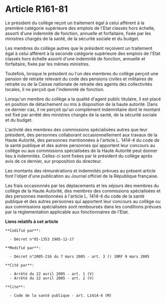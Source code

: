 # Article R161-81

Le président du collège reçoit un traitement égal à celui afférent à la première catégorie supérieure des emplois de l'Etat
classés hors échelle, assorti d'une indemnité de fonction, annuelle et forfaitaire, fixée par les ministres chargés de la
santé, de la sécurité sociale et du budget.

Les membres du collège autres que le président reçoivent un traitement égal à celui afférent à la seconde catégorie
supérieure des emplois de l'Etat classés hors échelle assorti d'une indemnité de fonction, annuelle et forfaitaire, fixée par
les mêmes ministres.

Toutefois, lorsque le président ou l'un des membres du collège perçoit une pension de retraite relevant du code des pensions
civiles et militaires de retraite ou de la Caisse nationale de retraite des agents des collectivités locales, il ne perçoit
que l'indemnité de fonction.

Lorsqu'un membre du collège a la qualité d'agent public titulaire, il est placé en position de détachement ou mis à
disposition de la haute autorité. Dans ce dernier cas, il ne perçoit qu'un complément indemnitaire dont le montant est fixé
par arrêté des ministres chargés de la santé, de la sécurité sociale et du budget.

L'activité des membres des commissions spécialisées autres que leur président, des personnes collaborant occasionnellement
aux travaux de la Haute Autorité, des personnes mentionnées à l'article L. 1414-4 du code de la santé publique et des autres
personnes qui apportent leur concours au collège ou aux commissions spécialisées de la Haute Autorité peut donner lieu à
indemnités. Celles-ci sont fixées par le président du collège après avis de ce dernier, sur proposition du directeur.

Les montants des rémunérations et indemnités prévues au présent article font l'objet d'une publication au Journal officiel de
la République française.

Les frais occasionnés par les déplacements et les séjours des membres du collège de la Haute Autorité, des membres des
commissions spécialisées et des personnes mentionnées à l'article L. 1414-4 du code de la santé publique et des autres
personnes qui apportent leur concours au collège ou aux commissions spécialisées sont remboursés dans les conditions prévues
par la réglementation applicable aux fonctionnaires de l'Etat.

**Liens relatifs à cet article**

	**Codifié par**:

	  - Décret n°85-1353 1985-12-17

	**Modifié par**:

	  - Décret n°2005-216 du 7 mars 2005 - art. 3 () JORF 9 mars 2005

	**Cité par**:

	  - Arrêté du 22 avril 2005 - art. 1 (V)
	  - Arrêté du 22 avril 2005 - art. 2 (V)

	**Cite**:

	  - Code de la santé publique - art. L1414-4 (M)
